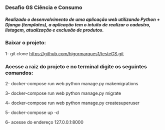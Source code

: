 <h3>Desafio GS Ciência e Consumo</h3>
<h4><i>
Realizado o desenvolvimento de uma aplicação web utilizando Python + Django (templates), a aplicação
tem o intuito de realizar o cadastro, listagem, atualização e exclusão de produtos.
</i></h4>

<h3>Baixar o projeto:</h3>

1- git clone https://github.com/higormarques1/testeGS.git

<h3>Acesse a raiz do projeto e no terminal digite os seguintes comandos:</h3>

2- docker-compose run web python manage.py makemigrations

3- docker-compose run web python manage.py migrate

4- docker-compose run web python manage.py createsuperuser

5- docker-compose up -d

6- acesse do endereço 127.0.0.1:8000